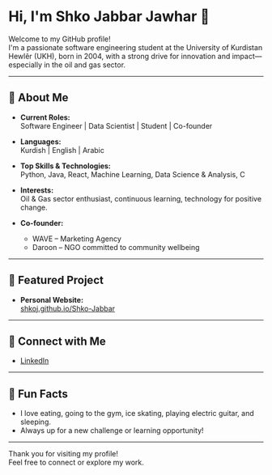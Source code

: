 # Hi, I'm Shko Jabbar Jawhar 👋

Welcome to my GitHub profile!  
I'm a passionate software engineering student at the University of Kurdistan Hewlêr (UKH), born in 2004, with a strong drive for innovation and impact—especially in the oil and gas sector.

---

## 🚀 About Me

- **Current Roles:**  
  Software Engineer | Data Scientist | Student | Co-founder  
- **Languages:**  
  Kurdish | English | Arabic  
- **Top Skills & Technologies:**  
  Python, Java, React, Machine Learning, Data Science & Analysis, C

- **Interests:**  
  Oil & Gas sector enthusiast, continuous learning, technology for positive change.

- **Co-founder:**  
  - WAVE – Marketing Agency  
  - Daroon – NGO committed to community wellbeing

---

## 🌟 Featured Project

- **Personal Website:**  
  [shkoj.github.io/Shko-Jabbar](https://shkoj.github.io/Shko-Jabbar/)

---

## 💼 Connect with Me

- [LinkedIn](https://www.linkedin.com/in/shko-jabbar-72686727b/)

---

## 🤖 Fun Facts

- I love eating, going to the gym, ice skating, playing electric guitar, and sleeping.
- Always up for a new challenge or learning opportunity!

---

Thank you for visiting my profile!  
Feel free to connect or explore my work.

